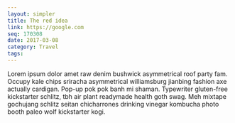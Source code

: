 ```yaml
---
layout: simpler
title: The red idea
link: https://google.com
seq: 170308
date: 2017-03-08
category: Travel
tags:
---
```


Lorem ipsum dolor amet raw denim bushwick asymmetrical roof party fam. Occupy kale chips sriracha asymmetrical williamsburg jianbing fashion axe actually cardigan. Pop-up pok pok banh mi shaman. Typewriter gluten-free kickstarter schlitz, tbh air plant readymade health goth swag. Meh mixtape gochujang schlitz seitan chicharrones drinking vinegar kombucha photo booth paleo wolf kickstarter kogi.